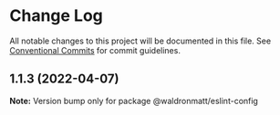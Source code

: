 # Change Log

All notable changes to this project will be documented in this file.
See [Conventional Commits](https://conventionalcommits.org) for commit guidelines.

## 1.1.3 (2022-04-07)

**Note:** Version bump only for package @waldronmatt/eslint-config
